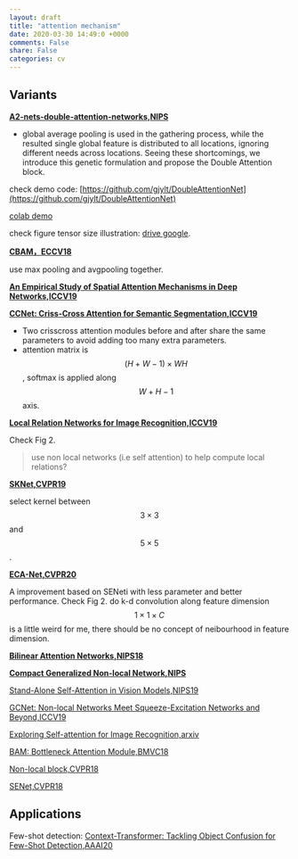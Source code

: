 ```yaml
---
layout: draft
title: "attention mechanism"
date: 2020-03-30 14:49:0 +0000
comments: False
share: False
categories: cv
---
```

<!--
todo: https://zhuanlan.zhihu.com/p/33345791
-->

## Variants

**[A2-nets-double-attention-networks,NIPS](https://papers.nips.cc/paper/7318-a2-nets-double-attention-networks.pdf)**

- global average pooling is used in the gathering process, while the
resulted single global feature is distributed to all locations, ignoring different needs across locations.
Seeing these shortcomings, we introduce this genetic formulation and propose the Double Attention
block.

check demo code: [https://github.com/gjylt/DoubleAttentionNet](https://github.com/gjylt/DoubleAttentionNet)

[colab demo](https://colab.research.google.com/drive/1sHSWP9Z_dTLH3hkJ5rbdJeWwpQ4GfK9G)

check figure tensor size illustration: [drive google](https://docs.google.com/presentation/d/1oeBbvqvvzddo6G6j43NaYSW6u0dZrxkMc1yoJS02sgk/edit?usp=sharing).

**[CBAM，ECCV18](https://arxiv.org/pdf/1807.06521.pdf)**

use max pooling and avgpooling together. 
<!--sss work-->

**[An Empirical Study of Spatial Attention Mechanisms in Deep Networks,ICCV19](http://openaccess.thecvf.com/content_ICCV_2019/papers/Zhu_An_Empirical_Study_of_Spatial_Attention_Mechanisms_in_Deep_Networks_ICCV_2019_paper.pdf)**

**[CCNet: Criss-Cross Attention for Semantic Segmentation,ICCV19](https://arxiv.org/pdf/1811.11721.pdf)**

- Two crisscross attention modules before and after share the same parameters to avoid adding too many extra parameters. 
- attention matrix is $$(H+W−1)\times WH$$, softmax is applied along $$W+H-1$$ axis.

**[Local Relation Networks for Image Recognition,ICCV19](https://arxiv.org/pdf/1904.11491.pdf)**

Check Fig 2.

> use non local networks (i.e self attention) to help compute local relations? 

**[SKNet,CVPR19](https://arxiv.org/pdf/1903.06586.pdf)**

 select kernel between $$3 \times 3$$ and $$5 \times 5$$.

**[ECA-Net,CVPR20](https://arxiv.org/abs/1910.03151)**

 A improvement based on SENeti with less parameter and better performance. Check Fig 2. do k-d convolution along feature dimension$$1 \times 1 \times C$$ is a little weird for me, there should be no concept of neibourhood in feature dimension.

**[Bilinear Attention Networks,NIPS18](https://arxiv.org/pdf/1805.07932.pdf)**

**[Compact Generalized Non-local Network,NIPS](https://papers.nips.cc/paper/7886-compact-generalized-non-local-network.pdf)**

[Stand-Alone Self-Attention in Vision Models,NIPS19](https://arxiv.org/pdf/1906.05909.pdf)

[GCNet: Non-local Networks Meet Squeeze-Excitation Networks and Beyond,ICCV19](https://arxiv.org/abs/1904.11492)

[Exploring Self-attention for Image Recognition,arxiv](http://vladlen.info/papers/self-attention.pdf)


[BAM: Bottleneck Attention Module,BMVC18](https://arxiv.org/abs/1807.06514)

[Non-local block,CVPR18](https://arxiv.org/abs/1711.07971)

[SENet,CVPR18](https://arxiv.org/abs/1709.01507)


## Applications

Few-shot detection: [Context-Transformer: Tackling Object Confusion for Few-Shot Detection,AAAI20](https://www.aaai.org/Papers/AAAI/2020GB/AAAI-YangZ.2509.pdf)
